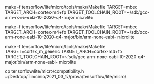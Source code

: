 make -f tensorflow/lite/micro/tools/make/Makefile TARGET=mbed TARGET_ARCH=cortex-m4+fp TARGET_TOOLCHAIN_ROOT=~/sdk/gcc-arm-none-eabi-10-2020-q4-major microlite

make -f tensorflow/lite/micro/tools/make/Makefile TARGET=mbed TARGET_ARCH=cortex-m4+fp TARGET_TOOLCHAIN_ROOT=~/sdk/gcc-arm-none-eabi-10-2020-q4-major/bin/arm-none-eabi- microlite


make -f tensorflow/lite/micro/tools/make/Makefile TARGET=cortex_m_generic TARGET_ARCH=cortex-m4+fp TARGET_TOOLCHAIN_ROOT=~/sdk/gcc-arm-none-eabi-10-2020-q4-major/bin/arm-none-eabi- microlite


cp  tensorflow/lite/micro/compatibility.h ~/Desktop/Tirocinio/2021_03_17/prova/tensorflow/lite/micro/ 



